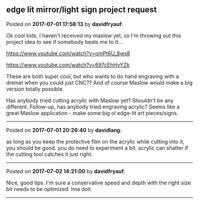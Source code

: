 ## edge lit mirror/light sign project request
Posted on **2017-07-01 17:58:13** by **davidfryauf**:

Ok cool kids, I haven't received my maslow yet, so I'm throwing out this project idea to see if somebody beats me to it...



https://www.youtube.com/watch?v=omPt6U_8ws8



https://www.youtube.com/watch?v=697cEhHvYZk



These are both super cool, but who wants to do hand engraving with a dremel when you could just CNC?&quest;  And of course Maslow would make a big version totally possible.



Has anybody tried cutting acrylic with Maslow yet?  Shouldn't be any different.  Follow-up, has anybody tried engraving acrylic?  Seems like a great Maslow application - make some big ol edge-lit art pieces/signs.

---

Posted on **2017-07-01 20:26:40** by **davidlang**:

as long as you keep the protective film on the acrylic while cutting into it, you should be good. you do need to experiment a bit, acrylic can shatter if the cutting tool catches it just right.

---

Posted on **2017-07-02 14:21:00** by **davidfryauf**:

Nice, good tips.  I'm sure a conservative speed and depth with the right size bit needs to be optimized.  Ima doit.

---


